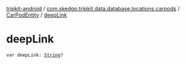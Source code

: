 [tripkit-android](../../index.md) / [com.skedgo.tripkit.data.database.locations.carpods](../index.md) / [CarPodEntity](index.md) / [deepLink](./deep-link.md)

# deepLink

`var deepLink: `[`String`](https://kotlinlang.org/api/latest/jvm/stdlib/kotlin/-string/index.html)`?`